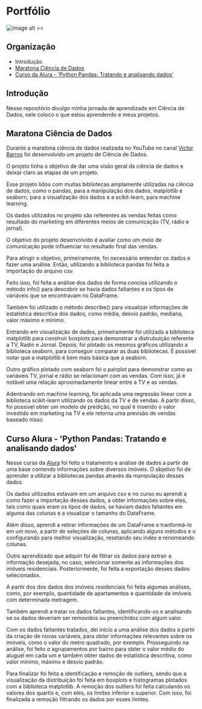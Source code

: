 # Portfólio

![image alt ><](https://j.pucsp.br/sites/default/files/ciencia-dados-1500px_vale_esta.jpg)

## Organização

- Introdução
- [Maratona Ciência de Dados](https://github.com/ludmilabueno/portfolio/tree/main/maratona-ciencia-de-dados)
- [Curso da Alura - 'Python Pandas: Tratando e analisando dados'](https://github.com/ludmilabueno/portfolio/tree/main/alura-pandas-analise-tratamento-dos-dados)

## Introdução

Nesse repositório divulgo minha jornada de aprendizado em Ciência de Dados, nele coloco o que estou aprendendo e meus projetos.

## Maratona Ciência de Dados

Durante a maratona ciência de dados realizada no YouTube no canal [Victor Barros](https://www.youtube.com/channel/UCgQUqpzdiARaHpbADx7qUxQ) foi desenvolvido um projeto de Ciência de Dados. 

O projeto tinha o objetivo de dar uma visão geral da ciência de dados e deixar claro as etapas de um projeto. 

Esse projeto lidou com muitas bibliotecas amplamente utilizadas na ciência de dados, como o pandas, para a manipulação dos dados, matplotlib e seaborn, para a visualização dos dados e a scikit-learn, para machine learning.

Os dados utilizados no projeto são referentes as vendas feitas como resultado do marketing em diferentes meios de comunicação (TV, rádio e jornal).

O objetivo do projeto desenvolvido é avaliar como um meio de comunicação pode influenciar no resultado final das vendas. 

Para atingir o objetivo, primeiramente, foi necessário entender os dados e fazer uma análise. Então, utilizando a biblioteca pandas foi feita a importação do arquivo csv. 

Feito isso, foi feita a análise dos dados de forma concisa utilizando o método info() para descobrir se havia dados faltantes e os tipos de variáveis que se encontravam no DataFrame. 

Também foi utilizado o método describe() para visualizar informações de estatística descritiva dos dados, como média, desvio padrão, mediana, valor máximo e mínimo.

Entrando em visualização de dados, primeiramente foi utilizada a biblioteca matplotlib para construir boxplots para demonstrar a distrubuição referente a TV, Radio e Jornal. Depois, foi plotado os mesmos gráficos utilizando a biblioteca seaborn, para conseguir comparar as duas bibliotecas. É possível notar que a matplotlib é bem mais básica que a seaborn.

Outro gráfico plotado com seaborn foi o pairplot para demonstrar como as variáveis TV, jornal e rádio se relacionam com as vendas. Com isso, já é notável uma relação aproximadamente linear entre a TV e as vendas. 

Adentrando em machine learning, foi aplicada uma regressão linear com a biblioteca scikit-learn utilizando os dados da TV e de vendas. A partir disso, foi possível obter um modelo de predição, no qual é inserido o valor investido em marketing na TV e ele retorna uma previsão de vendas baseado nisso. 

## Curso Alura - 'Python Pandas: Tratando e analisando dados'

Nesse curso da [Alura](https://www.alura.com.br/) foi feito o tratamento e análise de dados a partir de uma base  contendo informações sobre diversos imóveis. O objetivo foi de aprender a utilizar a bibliotecas pandas através da manipulação desses dados.

Os dados utilizados estavam em um arquivo csv e no curso eu aprendi a como fazer a importação desses dados, a obter informações sobre eles, tais como quais eram os tipos de dados, se haviam dados faltantes em alguma das colunas e a visualizar o tamanho do DataFrame. 

Além disso, aprendi a retirar informações de um DataFrame e tranformá-lo em um novo, a partir de seleções de colunas, aplicando alguns métodos e o configurando para melhor visualização, resetando seu index e renomeando colunas. 

Outro aprendizado que adquiri foi de filtrar os dados para extrair a informação desejada, no caso, selecionar somente as informações dos imóveis residenciais. Posteriormente, foi feita a exportação desses dados selecionados.

A partir dos dos dados dos imóveis residenciais foi feita algumas análises, como, por exemplo, quantidade de apartamentos e quantidade de imóveis com determinada metragem.

Também aprendi a tratar os dados faltantes, identificando-os e analisando se os dados deveriam ser removidos ou preenchidos com algum valor. 

Com os dados faltantes tratados, dei início a uma análise dos dados a partir da criação de novas variáveis, para obter informações relevantes sobre os imóveis, como o valor do metro quadrado, por exemplo. Prosseguindo na análise, foi feito o agrupamentos por bairro para obter o valor médio do aluguel em cada um e também obter dados de estatística descritiva, como valor mínimo, máximo e desvio padrão.

Para finalizar foi feita a identificação e remoção de outliers, sendo que a visualização da distribuição foi feita em boxplots e histogramas plotados com a biblioteca matplotlib. A remoção dos outliers foi feita calculando os valores dos quartis e, com eles, os limites inferior e superior. Com isso, foi finalizada a remoção filtrando os dados por esses limites.
